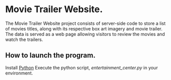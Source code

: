 # Movie Trailer Website.
The Movie Trailer Website project consists of server-side code to store a list of movies titles, along with its respective box art imagery and movie trailer. The data is served as a web page allowing visitors to review the movies and watch the trailers.

## How to launch the program.
Install [Python](https://www.python.org/)
Execute the python script, _entertainment_center.py_ in your environment.

